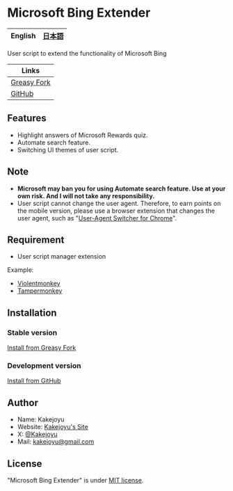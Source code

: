# Microsoft Bing Extender

| English | [日本語](https://github.com/Kakejoyu/MicrosoftBingExtender/blob/main/README_ja.md) |
|--|--|

User script to extend the functionality of Microsoft Bing

| Links |
|--|
| [Greasy Fork](https://greasyfork.org/scripts/482804-microsoft-bing-extender) |
| [GitHub](https://github.com/Kakejoyu/MicrosoftBingExtender) |

## Features

- Highlight answers of Microsoft Rewards quiz.
- Automate search feature.
- Switching UI themes of user script.

## Note

- **Microsoft may ban you for using Automate search feature. Use at your own risk. And I will not take any responsibility.**
- User script cannot change the user agent. Therefore, to earn points on the mobile version, please use a browser extension that changes the user agent, such as "[User-Agent Switcher for Chrome](https://chromewebstore.google.com/detail/user-agent-switcher-for-c/djflhoibgkdhkhhcedjiklpkjnoahfmg)".

## Requirement

- User script manager extension

Example:

- [Violentmonkey](https://violentmonkey.github.io)
- [Tampermonkey](https://www.tampermonkey.net/)

## Installation

### Stable version

[Install from Greasy Fork](https://update.greasyfork.org/scripts/482804/Microsoft%20Bing%20Extender.user.js)

### Development version

[Install from GitHub](https://github.com/Kakejoyu/MicrosoftBingExtender/raw/main/Microsoft_Bing_Extender.user.js)

## Author

- Name: Kakejoyu
- Website: [Kakejoyu's Site](http://kakejoyu.github.io)
- X: [@Kakejoyu](https://twitter.com/Kakejoyu)
- Mail: <kakejoyu@gmail.com>

## License

"Microsoft Bing Extender" is under [MIT license](https://github.com/Kakejoyu/MicrosoftBingExtender/blob/main/LICENSE).
